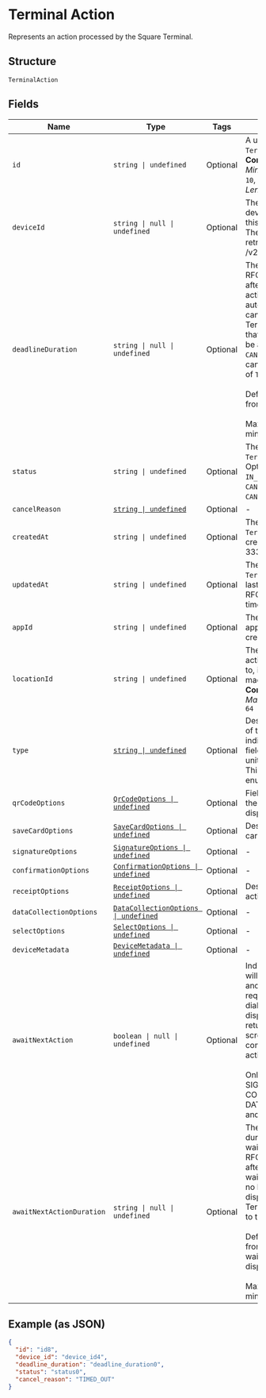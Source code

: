 
# Terminal Action

Represents an action processed by the Square Terminal.

## Structure

`TerminalAction`

## Fields

| Name | Type | Tags | Description |
|  --- | --- | --- | --- |
| `id` | `string \| undefined` | Optional | A unique ID for this `TerminalAction`.<br/>**Constraints**: *Minimum Length*: `10`, *Maximum Length*: `255` |
| `deviceId` | `string \| null \| undefined` | Optional | The unique Id of the device intended for this `TerminalAction`.<br/>The Id can be retrieved from /v2/devices api. |
| `deadlineDuration` | `string \| null \| undefined` | Optional | The duration as an RFC 3339 duration, after which the action will be automatically canceled.<br/>TerminalActions that are `PENDING` will be automatically `CANCELED` and have a cancellation reason<br/>of `TIMED_OUT`<br/><br/>Default: 5 minutes from creation<br/><br/>Maximum: 5 minutes |
| `status` | `string \| undefined` | Optional | The status of the `TerminalAction`.<br/>Options: `PENDING`, `IN_PROGRESS`, `CANCEL_REQUESTED`, `CANCELED`, `COMPLETED` |
| `cancelReason` | [`string \| undefined`](../models/action-cancel-reason.md) | Optional | - |
| `createdAt` | `string \| undefined` | Optional | The time when the `TerminalAction` was created as an RFC 3339 timestamp. |
| `updatedAt` | `string \| undefined` | Optional | The time when the `TerminalAction` was last updated as an RFC 3339 timestamp. |
| `appId` | `string \| undefined` | Optional | The ID of the application that created the action. |
| `locationId` | `string \| undefined` | Optional | The location id the action is attached to, if a link can be made.<br/>**Constraints**: *Maximum Length*: `64` |
| `type` | [`string \| undefined`](../models/terminal-action-action-type.md) | Optional | Describes the type of this unit and indicates which field contains the unit information. This is an ‘open’ enum. |
| `qrCodeOptions` | [`QrCodeOptions \| undefined`](../models/qr-code-options.md) | Optional | Fields to describe the action that displays QR-Codes. |
| `saveCardOptions` | [`SaveCardOptions \| undefined`](../models/save-card-options.md) | Optional | Describes save-card action fields. |
| `signatureOptions` | [`SignatureOptions \| undefined`](../models/signature-options.md) | Optional | - |
| `confirmationOptions` | [`ConfirmationOptions \| undefined`](../models/confirmation-options.md) | Optional | - |
| `receiptOptions` | [`ReceiptOptions \| undefined`](../models/receipt-options.md) | Optional | Describes receipt action fields. |
| `dataCollectionOptions` | [`DataCollectionOptions \| undefined`](../models/data-collection-options.md) | Optional | - |
| `selectOptions` | [`SelectOptions \| undefined`](../models/select-options.md) | Optional | - |
| `deviceMetadata` | [`DeviceMetadata \| undefined`](../models/device-metadata.md) | Optional | - |
| `awaitNextAction` | `boolean \| null \| undefined` | Optional | Indicates the action will be linked to another action and requires a waiting dialog to be<br/>displayed instead of returning to the idle screen on completion of the action.<br/><br/>Only supported on SIGNATURE, CONFIRMATION, DATA_COLLECTION, and SELECT types. |
| `awaitNextActionDuration` | `string \| null \| undefined` | Optional | The timeout duration of the waiting dialog as an RFC 3339 duration, after which the<br/>waiting dialog will no longer be displayed and the Terminal will return to the idle screen.<br/><br/>Default: 5 minutes from when the waiting dialog is displayed<br/><br/>Maximum: 5 minutes |

## Example (as JSON)

```json
{
  "id": "id8",
  "device_id": "device_id4",
  "deadline_duration": "deadline_duration0",
  "status": "status0",
  "cancel_reason": "TIMED_OUT"
}
```

